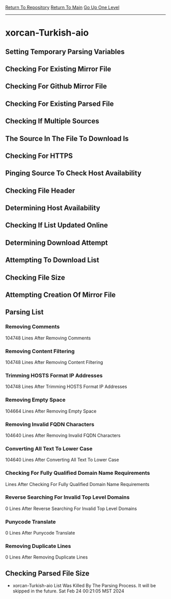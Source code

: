 [Return To Repository](https://github.com/DigitalWarrior/piholeparser/)
[Return To Main](https://github.com/DigitalWarrior/piholeparser/blob/master/RecentRunLogs/Mainlog.md)
[Go Up One Level](https://github.com/DigitalWarrior/piholeparser/blob/master/RecentRunLogs/TopLevelScripts/30-Processing-External-Blacklists.md)
____________________________________
# xorcan-Turkish-aio
## Setting Temporary Parsing Variables
## Checking For Existing Mirror File
## Checking For Github Mirror File
## Checking For Existing Parsed File
## Checking If Multiple Sources
## The Source In The File To Download Is
## Checking For HTTPS
## Pinging Source To Check Host Availability
## Checking File Header
## Determining Host Availability
## Checking If List Updated Online
## Determining Download Attempt
## Attempting To Download List
## Checking File Size
## Attempting Creation Of Mirror File
## Parsing List
### Removing Comments
104748 Lines After Removing Comments
### Removing Content Filtering
104748 Lines After Removing Content Filtering
### Trimming HOSTS Format IP Addresses
104748 Lines After Trimming HOSTS Format IP Addresses
### Removing Empty Space
104664 Lines After Removing Empty Space
### Removing Invalid FQDN Characters
104640 Lines After Removing Invalid FQDN Characters
### Converting All Text To Lower Case
104640 Lines After Converting All Text To Lower Case
### Checking For Fully Qualified Domain Name Requirements
 Lines After Checking For Fully Qualified Domain Name Requirements
### Reverse Searching For Invalid Top Level Domains
0 Lines After Reverse Searching For Invalid Top Level Domains
### Punycode Translate
0 Lines After Punycode Translate
### Removing Duplicate Lines
0 Lines After Removing Duplicate Lines
## Checking Parsed File Size
* xorcan-Turkish-aio List Was Killed By The Parsing Process. It will be skipped in the future. Sat Feb 24 00:21:05 MST 2024

